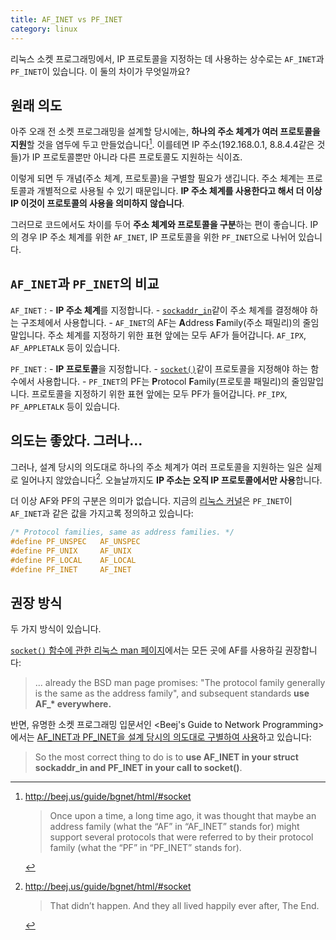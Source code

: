 ```yaml
---
title: AF_INET vs PF_INET
category: linux
---
```


리눅스 소켓 프로그래밍에서, IP 프로토콜을 지정하는 데 사용하는 상수로는 `AF_INET`과 `PF_INET`이 있습니다. 이 둘의 차이가 무엇일까요?

## 원래 의도

아주 오래 전 소켓 프로그래밍을 설계할 당시에는, **하나의 주소 체계가 여러 프로토콜을 지원**할 것을 염두에 두고 만들었습니다[^bgnet-1]. 이를테면 IP 주소(192.168.0.1, 8.8.4.4같은 것들)가 IP 프로토콜뿐만 아니라 다른 프로토콜도 지원하는 식이죠.

[^bgnet-1]:
    <http://beej.us/guide/bgnet/html/#socket>

    > Once upon a time, a long time ago, it was thought that maybe an address family (what the “AF” in “AF_INET” stands for) might support several protocols that were referred to by their protocol family (what the “PF” in “PF_INET” stands for).

이렇게 되면 두 개념(주소 체계, 프로토콜)을 구별할 필요가 생깁니다. 주소 체계는 프로토콜과 개별적으로 사용될 수 있기 때문입니다. **IP 주소 체계를 사용한다고 해서 더 이상 IP 이것이 프로토콜의 사용을 의미하지 않습니다**.

그러므로 코드에서도 차이를 두어 **주소 체계와 프로토콜을 구분**하는 편이 좋습니다. IP의 경우 IP 주소 체계를 위한 `AF_INET`, IP 프로토콜을 위한 `PF_INET`으로 나뉘어 있습니다.

## `AF_INET`과 `PF_INET`의 비교

`AF_INET`
:   - **IP 주소 체계**를 지정합니다.
    - [`sockaddr_in`](http://man7.org/linux/man-pages/man7/ip.7.html)같이 주소 체계를 결정해야 하는 구조체에서 사용합니다.
    - `AF_INET`의 AF는 **A**ddress **F**amily(주소 패밀리)의 줄임말입니다. 주소 체계를 지정하기 위한 표현 앞에는 모두 AF가 들어갑니다. `AF_IPX`, `AF_APPLETALK` 등이 있습니다.

`PF_INET`
:   - **IP 프로토콜**을 지정합니다.
    - [`socket()`](http://man7.org/linux/man-pages/man2/socket.2.html)같이 프로토콜을 지정해야 하는 함수에서 사용합니다.
    - `PF_INET`의 PF는 **P**rotocol **F**amily(프로토콜 패밀리)의 줄임말입니다. 프로토콜을 지정하기 위한 표현 앞에는 모두 PF가 들어갑니다. `PF_IPX`, `PF_APPLETALK` 등이 있습니다.

## 의도는 좋았다. 그러나...

그러나, 설계 당시의 의도대로 하나의 주소 체계가 여러 프로토콜을 지원하는 일은 실제로 일어나지 않았습니다[^bgnet-2]. 오늘날까지도 **IP 주소는 오직 IP 프로토콜에서만 사용**합니다.

[^bgnet-2]:
    <http://beej.us/guide/bgnet/html/#socket>

    > That didn’t happen. And they all lived happily ever after, The End.

더 이상 AF와 PF의 구분은 의미가 없습니다. 지금의 [리눅스 커널](https://github.com/torvalds/linux/blob/26bc672134241a080a83b2ab9aa8abede8d30e1c/include/linux/socket.h#L215-L219)은 `PF_INET`이 `AF_INET`과 같은 값을 가지고록 정의하고 있습니다:

```c
/* Protocol families, same as address families. */
#define PF_UNSPEC	AF_UNSPEC
#define PF_UNIX		AF_UNIX
#define PF_LOCAL	AF_LOCAL
#define PF_INET		AF_INET
```

## 권장 방식

두 가지 방식이 있습니다.

[`socket()` 함수에 관한 리눅스 man 페이지](http://man7.org/linux/man-pages/man2/socket.2.html#NOTES)에서는 모든 곳에 AF를 사용하길 권장합니다:

> ... already the BSD man page promises: "The protocol family generally is the same as the address family", and subsequent standards **use AF_\* everywhere.**

반면, 유명한 소켓 프로그래밍 입문서인 <Beej's Guide to Network Programming>에서는 [AF_INET과 PF_INET을 설계 당시의 의도대로 구별하여 사용](http://beej.us/guide/bgnet/html/#socket)하고 있습니다:

> So the most correct thing to do is to **use AF_INET in your struct sockaddr_in and PF_INET in your call to socket()**.
